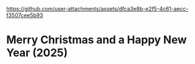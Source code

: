 

https://github.com/user-attachments/assets/dfca3e8b-e2f5-4c61-aecc-f3507cee5b93

# Merry Christmas and a Happy New Year (2025)
